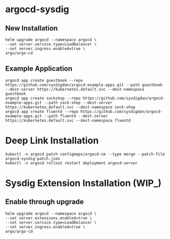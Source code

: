 # argocd-sysdig

## New Installation
```
helm upgrade argocd --namespace argocd \
--set server.service.type=LoadBalancer \
--set server.ingress.enabled=true \
argo/argo-cd
```

## Example Application
```
argocd app create guestbook --repo https://github.com/sysdigdan/argocd-example-apps.git --path guestbook --dest-server https://kubernetes.default.svc --dest-namespace guestbook
argocd app create sockshop --repo https://github.com/sysdigdan/argocd-example-apps.git --path sock-shop --dest-server https://kubernetes.default.svc --dest-namespace sock-shop
argocd app create fluentd --repo https://github.com/sysdigdan/argocd-example-apps.git --path fluentd --dest-server https://kubernetes.default.svc --dest-namespace fluentd
```

# Deep Link Installation

```
kubectl -n argocd patch configmaps/argocd-cm --type merge --patch-file argocd-sysdig-patch.json
kubectl -n argocd rollout restart deployment argocd-server
```

# Sysdig Extension Installation (WIP_)

## Enable through upgrade
```
helm upgrade argocd --namespace argocd \
--set server.extensions.enabled=true \
--set server.service.type=LoadBalancer \
--set server.ingress.enabled=true \
argo/argo-cd
```

